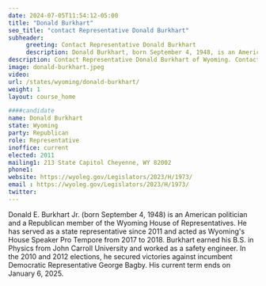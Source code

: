 ```yaml
---
date: 2024-07-05T11:54:12-05:00
title: "Donald Burkhart"
seo_title: "contact Representative Donald Burkhart"
subheader:
     greeting: Contact Representative Donald Burkhart
     description: Donald Burkhart, born September 4, 1948, is an American politician affiliated with the Republican Party. He has been a member of the Wyoming House of Representatives, representing District 15, since 2011.
description: Contact Representative Donald Burkhart of Wyoming. Contact information for Donald Burkhart includes email address, phone number, and mailing address.
image: donald-burkhart.jpeg
video:
url: /states/wyoming/donald-burkhart/
weight: 1
layout: course_home

####candidate
name: Donald Burkhart
state: Wyoming
party: Republican
role: Representative
inoffice: current
elected: 2011
mailing1: 213 State Capitol Cheyenne, WY 82002
phone1: 
website: https://wyoleg.gov/Legislators/2023/H/1973/
email : https://wyoleg.gov/Legislators/2023/H/1973/
twitter: 
---
```

Donald E. Burkhart Jr. (born September 4, 1948) is an American politician and a Republican member of the Wyoming House of Representatives. He has served as a state representative since 2011 and acted as Wyoming's House Speaker Pro Tempore from 2017 to 2018. Burkhart earned his B.S. in Physics from John Carroll University and worked as a safety engineer. In the 2010 and 2012 elections, he secured victories against incumbent Democratic Representative George Bagby. His current term ends on January 6, 2025.
